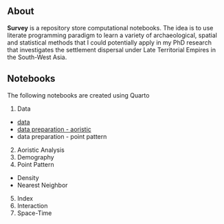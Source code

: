 ## About

**Survey** is a repository store computational notebooks. The idea is to use literate programming paradigm to learn a variety of archaeological, spatial and statistical methods that I could potentially apply in my PhD research that investigates the settlement dispersal under Late Territorial Empires in the South-West Asia.


## Notebooks

The following notebooks are created using Quarto

1. Data
 * [data](https://topographos.github.io/survey/01-data/data.html)
 * [data preparation - aoristic](https://topographos.github.io/survey/01-data/data_prep_aoristic.html)
 * data preparation - point pattern
2. Aoristic Analysis
3. Demography
4. Point Pattern
 * Density
 * Nearest Neighbor 
5. Index
6. Interaction
6. Space-Time
